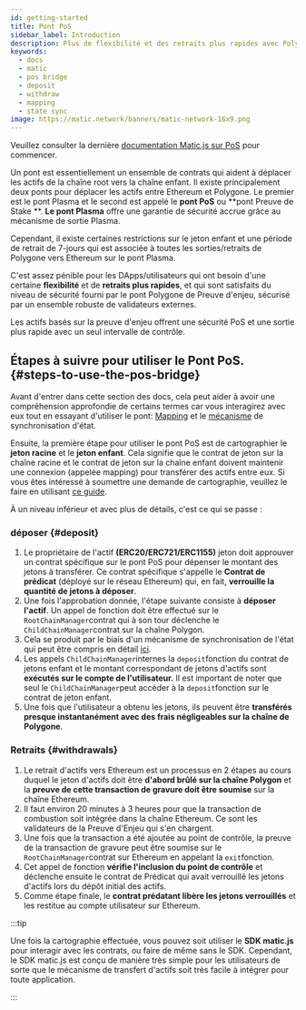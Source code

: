 ```yaml
---
id: getting-started
title: Pont PoS
sidebar_label: Introduction
description: Plus de flexibilité et des retraits plus rapides avec Polygon POS.
keywords:
  - docs
  - matic
  - pos bridge
  - deposit
  - withdraw
  - mapping
  - state sync
image: https://matic.network/banners/matic-network-16x9.png
---
```


Veuillez consulter la dernière [documentation Matic.js sur PoS](../matic-js/get-started.md) pour commencer.

Un pont est essentiellement un ensemble de contrats qui aident à déplacer les actifs de la chaîne root vers la chaîne enfant. Il existe principalement deux ponts pour déplacer les actifs entre Ethereum et Polygone. Le premier est le pont Plasma et le second est appelé le **pont PoS** ou **pont Preuve de Stake **. **Le pont Plasma** offre une garantie de sécurité accrue grâce au mécanisme de sortie Plasma.

Cependant, il existe certaines restrictions sur le jeton enfant et une période de retrait de 7-jours qui est associée à toutes les sorties/retraits de Polygone vers Ethereum sur le pont Plasma.

C'est assez pénible pour les DApps/utilisateurs qui ont besoin d'une certaine **flexibilité** et de **retraits plus rapides**, et qui sont satisfaits du niveau de sécurité fourni par le pont Polygone de Preuve d'enjeu, sécurisé par un ensemble robuste de validateurs externes.

Les actifs basés sur la preuve d'enjeu offrent une sécurité PoS et une sortie plus rapide avec un seul intervalle de contrôle.

## Étapes à suivre pour utiliser le Pont PoS. {#steps-to-use-the-pos-bridge}

Avant d'entrer dans cette section des docs, cela peut aider à avoir une compréhension approfondie de certains termes car vous interagirez avec eux tout en essayant d'utiliser le pont: [Mapping](https://docs.polygon.technology/docs/develop/ethereum-polygon/submit-mapping-request/) et le [mécanisme](https://docs.polygon.technology/docs/pos/state-sync/state-sync/) de synchronisation d'état.

Ensuite, la première étape pour utiliser le pont PoS est de cartographier le **jeton racine** et le **jeton enfant**. Cela signifie que le contrat de jeton sur la chaîne racine et le contrat de jeton sur la chaîne enfant doivent maintenir une connexion (appelée mapping) pour transférer des actifs entre eux. Si vous êtes intéressé à soumettre une demande de cartographie, veuillez le faire en utilisant [ce guide](/docs/develop/ethereum-polygon/submit-mapping-request/).

À un niveau inférieur et avec plus de détails, c'est ce qui se passe :

### déposer {#deposit}

  1. Le propriétaire de l'actif **(ERC20/ERC721/ERC1155)** jeton doit approuver un contrat spécifique sur le pont PoS pour dépenser le montant des jetons à transférer. Ce contrat spécifique s'appelle le **Contrat de prédicat** (déployé sur le réseau Ethereum) qui, en fait, **verrouille la quantité de jetons à déposer**.
  2. Une fois l'approbation donnée, l'étape suivante consiste à **déposer l'actif**. Un appel de fonction doit être effectué sur le `RootChainManager`contrat qui à son tour déclenche le `ChildChainManager`contrat sur la chaîne Polygon.
  3. Cela se produit par le biais d'un mécanisme de synchronisation de l'état qui peut être compris en détail [ici](/docs/pos/state-sync/state-sync/).
  4. Les appels `ChildChainManager`internes la `deposit`fonction du contrat de jetons enfant et le montant correspondant de jetons d'actifs sont **exécutés sur le compte de l'utilisateur.** Il est important de noter que seul le `ChildChainManager`peut accéder à la `deposit`fonction sur le contrat de jeton enfant.
  5. Une fois que l'utilisateur a obtenu les jetons, ils peuvent être **transférés presque instantanément avec des frais négligeables sur la chaîne de Polygone**.

### Retraits {#withdrawals}

  1. Le retrait d'actifs vers Ethereum est un processus en 2 étapes au cours duquel le jeton d'actifs doit être **d'abord brûlé sur la chaîne Polygon** et la **preuve de cette transaction de gravure doit être soumise** sur la chaîne Ethereum.
  2. Il faut environ 20 minutes à 3 heures pour que la transaction de combustion soit intégrée dans la chaîne Ethereum. Ce sont les validateurs de la Preuve d'Enjeu qui s'en chargent.
  3. Une fois que la transaction a été ajoutée au point de contrôle, la preuve de la transaction de gravure peut être soumise sur le `RootChainManager`contrat sur Ethereum en appelant la `exit`fonction.
  4. Cet appel de fonction **vérifie l'inclusion du point de contrôle** et déclenche ensuite le contrat de Prédicat qui avait verrouillé les jetons d'actifs lors du dépôt initial des actifs.
  5. Comme étape finale, le **contrat prédatant libère les jetons verrouillés** et les restitue au compte utilisateur sur Ethereum.

:::tip

Une fois la cartographie effectuée, vous pouvez soit utiliser le **SDK matic.js** pour interagir avec les contrats, ou faire de même sans le SDK. Cependant, le SDK matic.js est conçu de manière très simple pour les utilisateurs de sorte que le mécanisme de transfert d'actifs soit très facile à intégrer pour toute application.

:::